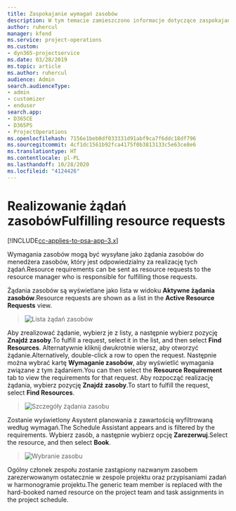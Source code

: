 ```yaml
---
title: Zaspokajanie wymagań zasobów
description: W tym temacie zamieszczono informacje dotyczące zaspokajania wymagań zasobów.
author: ruhercul
manager: kfend
ms.service: project-operations
ms.custom:
- dyn365-projectservice
ms.date: 03/28/2019
ms.topic: article
ms.author: ruhercul
audience: Admin
search.audienceType:
- admin
- customizer
- enduser
search.app:
- D365CE
- D365PS
- ProjectOperations
ms.openlocfilehash: 7156e1beb0df033331d91abf9ca7f6ddc18df796
ms.sourcegitcommit: 4cf1dc1561b92fca4175f0b3813133c5e63ce8e6
ms.translationtype: HT
ms.contentlocale: pl-PL
ms.lasthandoff: 10/28/2020
ms.locfileid: "4124426"
---
```

# <a name="fulfilling-resource-requests"></a><span data-ttu-id="fb384-103">Realizowanie żądań zasobów</span><span class="sxs-lookup"><span data-stu-id="fb384-103">Fulfilling resource requests</span></span>

[!INCLUDE[cc-applies-to-psa-app-3.x](../includes/cc-applies-to-psa-app-3x.md)]

<span data-ttu-id="fb384-104">Wymagania zasobów mogą być wysyłane jako żądania zasobów do menedżera zasobów, który jest odpowiedzialny za realizację tych żądań.</span><span class="sxs-lookup"><span data-stu-id="fb384-104">Resource requirements can be sent as resource requests to the resource manager who is responsible for fulfilling those requests.</span></span>

<span data-ttu-id="fb384-105">Żądania zasobów są wyświetlane jako lista w widoku **Aktywne żądania zasobów**.</span><span class="sxs-lookup"><span data-stu-id="fb384-105">Resource requests are shown as a list in the **Active Resource Requests** view.</span></span>

> ![Lista żądań zasobów](media/Resource-Management-image59.png)

<span data-ttu-id="fb384-107">Aby zrealizować żądanie, wybierz je z listy, a następnie wybierz pozycję **Znajdź zasoby**.</span><span class="sxs-lookup"><span data-stu-id="fb384-107">To fulfill a request, select it in the list, and then select **Find Resources**.</span></span> <span data-ttu-id="fb384-108">Alternatywnie kliknij dwukrotnie wiersz, aby otworzyć żądanie.</span><span class="sxs-lookup"><span data-stu-id="fb384-108">Alternatively, double-click a row to open the request.</span></span> <span data-ttu-id="fb384-109">Następnie można wybrać kartę **Wymaganie zasobów**, aby wyświetlić wymagania związane z tym żądaniem.</span><span class="sxs-lookup"><span data-stu-id="fb384-109">You can then select the **Resource Requirement** tab to view the requirements for that request.</span></span> <span data-ttu-id="fb384-110">Aby rozpocząć realizację żądania, wybierz pozycję **Znajdź zasoby**.</span><span class="sxs-lookup"><span data-stu-id="fb384-110">To start to fulfill the request, select **Find Resources**.</span></span>

> ![Szczegóły żądania zasobu](media/Resource-Management-image60.png)

<span data-ttu-id="fb384-112">Zostanie wyświetlony Asystent planowania z zawartością wyfiltrowaną według wymagań.</span><span class="sxs-lookup"><span data-stu-id="fb384-112">The Schedule Assistant appears and is filtered by the requirements.</span></span> <span data-ttu-id="fb384-113">Wybierz zasób, a następnie wybierz opcję **Zarezerwuj**.</span><span class="sxs-lookup"><span data-stu-id="fb384-113">Select the resource, and then select **Book**.</span></span>

> ![Wybranie zasobu](media/Resource-Management-image61.png)

<span data-ttu-id="fb384-115">Ogólny członek zespołu zostanie zastąpiony nazwanym zasobem zarezerwowanym ostatecznie w zespole projektu oraz przypisaniami zadań w harmonogramie projektu.</span><span class="sxs-lookup"><span data-stu-id="fb384-115">The generic team member is replaced with the hard-booked named resource on the project team and task assignments in the project schedule.</span></span>
